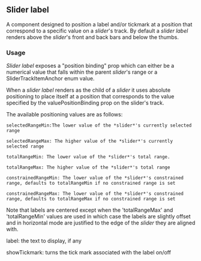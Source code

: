## Slider label
A component designed to position a label and/or tickmark at a position that correspond to a specific value on a *slider*'s track. By default a *slider label* renders above the *slider*'s front and back bars and below the thumbs.

### Usage
*Slider label* exposes a "position binding" prop which can either be a numerical value that falls within the parent *slider*'s range or a SliderTrackItemAnchor enum value.  

When a *slider label* renders as the child of a *slider* it uses absolute positioning to place itself at a position that corresponds to the value specified by the valuePositionBinding prop on the slider's track.

The available positioning values are as follows:

    selectedRangeMin:The lower value of the *slider*'s currently selected range

    selectedRangeMax: The higher value of the *slider*'s currently selected range

    totalRangeMin: The lower value of the *slider*'s total range.

    totalRangeMax: The higher value of the *slider*'s total range

    constrainedRangeMin: The lower value of the *slider*'s constrained range, defaults to totalRangeMin if no constrained range is set

    constrainedRangeMax: The lower value of the *slider*'s constrained range, defaults to totalRangeMax if no constrained range is set

Note that labels are centered except when the 'totalRangeMax' and 'totalRangeMin' values are used in which case the labels are slightly offset and in horizontal mode are justified to the edge of the *slider* they are aligned with.

label:  the text to display, if any

showTickmark: turns the tick mark associated with the label on/off
